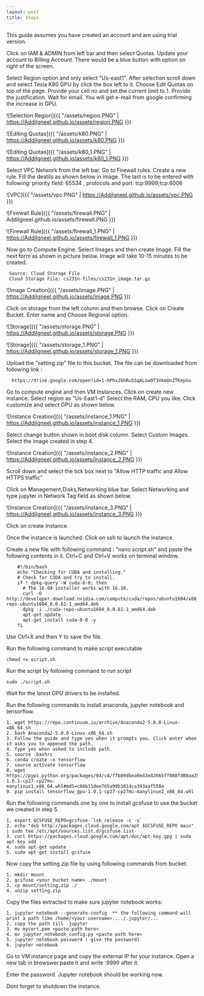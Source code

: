 ```yaml
---
layout: post
title: Steps
---
```



This guide assumes you have created an account and are using trial version.

Click on IAM & ADMIN from left bar and then select Quotas. Update your account to Billing Account. There would be a blue button with option on right of the screen.


Select Region option and only select "Us-east1". After selection scroll down and select Tesla K80 GPU by click the box left to it. Choose Edit Quotas on top of the page. Provide your cell no and set the current limit to 1. Provide the justification. Wait for email. You will get e-mail from google confirming the increase in GPU.

![Selection Region]({{ "/assets/region.PNG" | https://AddiIgneel.github.io/assets/region.PNG }})

![Editing Quotas]({{ "/assets/k80.PNG" | https://AddiIgneel.github.io/assets/k80.PNG }})

![Editing Quotas]({{ "/assets/k80_1.PNG" | https://AddiIgneel.github.io/assets/k80_1.PNG }})

Select VPC Network from the left bar. Go to Firewall rules. Create a new rule. Fill the deatils as shown below in image.
The last is to be entered with following: priority field: 65534 , protocols and port: tcp:9999;tcp:6006

![VPC]({{ "/assets/vpc.PNG" | https://AddiIgneel.github.io/assets/vpc.PNG }})

![Firewall Rule]({{ "/assets/firewall.PNG" | AddiIgneel.github.io/assets/firewall.PNG }})

![Firewall Rule]({{ "/assets/firewall_1.PNG" | https://AddiIgneel.github.io/assets/firewall_1.PNG }})

Now go to Compute Engine. Select Images and then create Image. Fill the next form as shown in picture below. Image will take 10-15 minutes to be created. 
     
     Source: Cloud Storage File 
     Cloud Storage File: cs231n-files/cs231n_image.tar.gz

![Image Creation]({{ "/assets/image.PNG" | https://AddiIgneel.github.io/assets/image.PNG }})

Click on storage from the left column and then browse. Click on Create Bucket. Enter name and Choose Regional option. 

![Storage]({{ "/assets/storage.PNG" | https://AddiIgneel.github.io/assets/storage.PNG }})

![Storage]({{ "/assets/storage_1.PNG" | https://AddiIgneel.github.io/assets/storage_1.PNG }})

Upload the "setting.zip" file to this bucket. The file can be downloaded from following link : 
      
      https://drive.google.com/open?id=1-hPhx2khRu5SqALow0T3VkmOnZTKepGu

Go to compute engine and then VM Instances. Click on create new instance. Select region as "Us-East1-d" Select the RAM, CPU you like. Click customize and select GPU as shown below. 

![Instance Creation]({{ "/assets/instance_1.PNG" | https://AddiIgneel.github.io/assets/instance_1.PNG }})

Select change button shown in boot disk column. Select Custom Images. Select the image created in step 4. 

![Instance Creation]({{ "/assets/instance_2.PNG" | https://AddiIgneel.github.io/assets/instance_2.PNG }})

Scroll down and select the tick box next to "Allow HTTP traffic and Allow HTTPS traffic"

Click on Management,Disks,Networking blue bar. Select Networking and type jupyter in Network Tag field as shown below.

![Instance Creation]({{ "/assets/instance_3.PNG" | https://AddiIgneel.github.io/assets/instance_3.PNG }})

Click on create Instance. 

Once the instance is launched. Click on ssh to launch the instance.

Create a new file with following command : "nano script.sh" and paste the following contents in it. Ctrl+C and Ctrl+V works on terminal window.
      
        #!/bin/bash
        echo "Checking for CUDA and installing."
        # Check for CUDA and try to install.
        if ! dpkg-query -W cuda-8-0; then
          # The 16.04 installer works with 16.10.
          curl -O http://developer.download.nvidia.com/compute/cuda/repos/ubuntu1604/x86_64/cuda-repo-ubuntu1604_8.0.61-1_amd64.deb
          dpkg -i ./cuda-repo-ubuntu1604_8.0.61-1_amd64.deb
          apt-get update
          apt-get install cuda-8-0 -y
        fi
        
Use Ctrl+X and then Y to save the file.

Run the following command to make script executable
   
    chmod +x script.sh

Run the script by following command to run script
  
    sudo ./script.sh

Wait for the latest GPU drivers to be installed.

Run the following commands to install anaconda, jupyter notebook and tensorflow.
    
    1. wget https://repo.continuum.io/archive/Anaconda2-5.0.0-Linux-x86_64.sh
    2. bash Anaconda2-5.0.0-Linux-x86_64.sh
    3. Follow the guide and type yes when it prompts you. Click enter when it asks you to appened the path.
    4. Type yes when asked to include path.
    5. source .bashrc
    6. conda create -n tensorflow
    7. source activate tensorflow
    8. wget https://pypi.python.org/packages/04/c4/ffb89dbea9e43e82665ff088fd08aa25aa93301aa8c480de278c8f576ea1/tensorflow_gpu-1.0.1-cp27-cp27mu-manylinux1_x86_64.whl#md5=c06b11dee765a99b1814ca393aaf558a
    9. pip install tensorflow_gpu-1.0.1-cp27-cp27mu-manylinux1_x86_64.whl

Run the following commands one by one to install gcsfuse to use the bucket we created in step 5.
    
    1. export GCSFUSE_REPO=gcsfuse-`lsb_release -c -s`
    2. echo "deb http://packages.cloud.google.com/apt $GCSFUSE_REPO main" | sudo tee /etc/apt/sources.list.d/gcsfuse.list
    3. curl https://packages.cloud.google.com/apt/doc/apt-key.gpg | sudo apt-key add -
    4. sudo apt-get update
    5. sudo apt-get install gcsfuse
    
Now copy the setting.zip file by using following commands from bucket:
    
    1. mkdir mount
    2. gcsfuse <your bucket name> ./mount
    3. cp mount/setting.zip ./
    4. unzip setting.zip
    
Copy the files extracted to make sure jupyter notebook works:
      
    1. jupyter notebook --generate-config  ** the following command will print a path like /home/<your username>..../.jupyter/...
    2. copy the path till .jupyter
    3. mv mycert.pem <paste path here>
    4. mv jupyter_notebook_config.py <paste path here>
    5. jupyter notebook password ( give the password)
    6. jupyter notebook
 
Go to VM instance page and copy the external IP for your instance. Open a new tab in browswer paste it and write :9999 after it. 
 
Enter the password. Jupyter notebook should be working now.
    
Dont forget to shutdown the instance.
